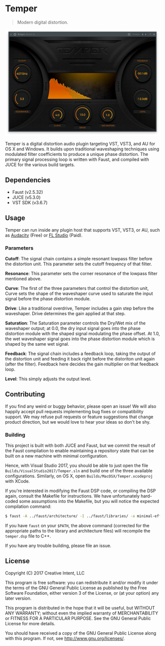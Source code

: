 # Temper

> Modern digital distortion. 

![Temper Plugin](/screenshot.jpg?raw=true "Temper running inside FL Studio 12.")

Temper is a digital distortion audio plugin targeting VST, VST3, and AU
for OS X and Windows. It builds upon traditional waveshaping techniques using
modulated filter coefficients to produce a unique phase distortion. The primary
signal processing loop is written with Faust, and compiled with JUCE for the
various build targets.

## Dependencies
* Faust (v2.5.32)
* JUCE (v5.3.0)
* VST SDK (v3.6.7)

## Usage
Temper can run inside any plugin host that supports VST, VST3, or AU, such as
[Audacity](http://www.audacityteam.org/) (Free) or [FL Studio](https://www.image-line.com/flstudio/) (Paid).

### Parameters

**Cutoff**: The signal chain contains a simple resonant lowpass filter before the distortion unit. This parameter sets the
cutoff frequency of that filter.

**Resonance**: This parameter sets the corner resonance of the lowpass filter mentioned above.

**Curve**: The first of the three parameters that control the distortion unit, Curve sets the shape of the waveshaper curve
used to saturate the input signal before the phase distortion module.

**Drive**: Like a traditional overdrive, Temper includes a gain step before the waveshaper. Drive determines the gain applied
at that step.

**Saturation**: The Saturation parameter controls the Dry/Wet mix of the waveshaper output; at 0.0, the dry input signal goes
into the phase distortion module with the shaped signal modulating the phase offset. At 1.0, the wet waveshaper signal goes
into the phase distortion module which is shaped by the same wet signal.

**Feedback**: The signal chain includes a feedback loop, taking the output of the distortion unit and feeding it back right
before the distoriton unit again (after the filter). Feedback here decides the gain multiplier on that feedback loop.

**Level**: This simply adjusts the output level.

## Contributing
If you find any weird or buggy behavior, please open an issue! We will also happily accept pull requests implementing
bug fixes or compatibility support. We may refuse pull requests or feature suggestions that change product direction, but
we would love to hear your ideas so don't be shy.

### Building
This project is built with both JUCE and Faust, but we commit the result of the Faust compilation to enable maintaining
a repository state that can be built on a new machine with minimal configuration.

Hence, with Visual Studio 2017, you should be able to just open the file `Builds/VisualStudio2017/Temper.sln` and build one
of the three available configurations. Similarly, on OS X, open `Builds/MacOSX/Temper.xcodeproj` with XCode.

If you're interested in modifying the Faust DSP code, or compiling the DSP again, consult the Makefile for instructions. We
have unfortunately hard-coded some assumptions into the Makefile, but you will notice the expected compilation command:

```bash
$ faust -A ../faust/architecture/ -I ../faust/libraries/ -a minimal-effect.cpp -cn TemperDsp -o ./Source/TemperDsp.cpp ./Dsp/temper.dsp
```

If you have `faust` on your `$PATH`, the above command (corrected for the appropriate paths to the library and architecture
files) will recompile the `temper.dsp` file to C++.

If you have any trouble building, please file an issue.

## License

Copyright (C) 2017 Creative Intent, LLC

This program is free software: you can redistribute it and/or modify
it under the terms of the GNU General Public License as published by
the Free Software Foundation, either version 3 of the License, or
(at your option) any later version.

This program is distributed in the hope that it will be useful,
but WITHOUT ANY WARRANTY; without even the implied warranty of
MERCHANTABILITY or FITNESS FOR A PARTICULAR PURPOSE.  See the
GNU General Public License for more details.

You should have received a copy of the GNU General Public License
along with this program.  If not, see <http://www.gnu.org/licenses/>.
